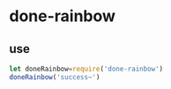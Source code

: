 # done-rainbow

## use
~~~ javascript
let doneRainbow=require('done-rainbow')
doneRainbow('success~')
~~~